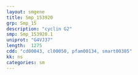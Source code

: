 ```yaml
---
layout: smgene
title: Smp_153920
grp: Smp_15
description: "cyclin G2"
smp: Smp_153920.1
uniprot: "G4VJ37"
length:  1275
cdd: "cd00043, cl00050, pfam00134, smart00385"
kk: ns
categories: sm
---
```

